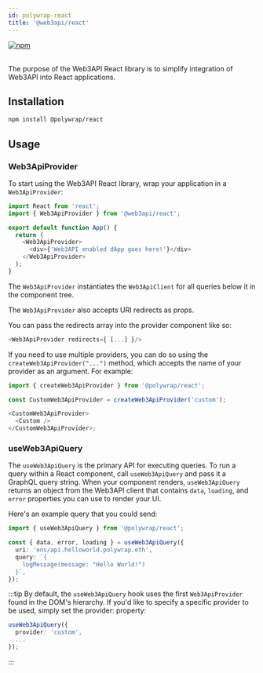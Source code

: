 ```yaml
---
id: polywrap-react
title: '@web3api/react'
---
```


<a href="https://www.npmjs.com/package/@polywrap/react" target="_blank" rel="noopener noreferrer">
<img src="https://img.shields.io/npm/v/@polywrap/react.svg" alt="npm"/>
</a>

<br/>
<br/>

The purpose of the Web3API React library is to simplify integration of Web3API into React applications.

## Installation

```bash
npm install @polywrap/react
```

## Usage

### Web3ApiProvider

To start using the Web3API React library, wrap your application in a `Web3ApiProvider`:

```typescript
import React from 'react';
import { Web3ApiProvider } from '@web3api/react';

export default function App() {
  return (
    <Web3ApiProvider>
      <div>{'Web3API enabled dApp goes here!'}</div>
    </Web3ApiProvider>
  );
}
```

The `Web3ApiProvider` instantiates the `Web3ApiClient` for all queries below it in the component tree.

The `Web3ApiProvider` also accepts URI redirects as props.

You can pass the redirects array into the provider component like so:

```typescript
<Web3ApiProvider redirects={ [...] }/>
```

If you need to use multiple providers, you can do so using the `createWeb3ApiProvider("...")` method, which accepts the name of your provider as an argument. For example:

```typescript
import { createWeb3ApiProvider } from '@polywrap/react';

const CustomWeb3ApiProvider = createWeb3ApiProvider('custom');

<CustomWeb3ApiProvider>
  <Custom />
</CustomWeb3ApiProvider>;
```

### useWeb3ApiQuery

The `useWeb3ApiQuery` is the primary API for executing queries. To run a query within a React component, call `useWeb3ApiQuery` and pass it a GraphQL query string. When your component renders, `useWeb3ApiQuery` returns an object from the Web3API client that contains `data`, `loading`, and `error` properties you can use to render your UI.

Here's an example query that you could send:

```typescript
import { useWeb3ApiQuery } from '@polywrap/react';

const { data, error, loading } = useWeb3ApiQuery({
  uri: 'ens/api.helloworld.polywrap.eth',
  query: `{
    logMessage(message: "Hello World!")
  }`,
});
```

:::tip
By default, the `useWeb3ApiQuery` hook uses the first `Web3ApiProvider` found in the DOM's hierarchy. If you'd like to specify a specific provider to be used, simply set the provider: property:

```typescript
useWeb3ApiQuery({
  provider: 'custom',
  ...
});
```

:::
